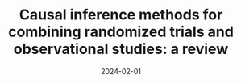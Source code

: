---
title: "Causal inference methods for combining randomized trials and observational studies: a review"
collection: publications
permalink: /publications/2024-02-01-Causal-inference-methods-for-combining-randomized-trials-and-observational-studies-a-review
date: 2024-02-01
paperurl: 'https://doi.org/10.1214/23-STS889'
code: 'https://github.com/BenedicteColnet/combine-rct-rwd-review'
citation: 'B.&nbsp;Colnet, I.&nbsp;Mayer, G.&nbsp;Chen, A.&nbsp;Dieng, R.&nbsp;Li, G.&nbsp;Varoquaux, … S.&nbsp;Yang.
Causal inference methods for combining randomized trials and observational studies: a review.
<em>Stat. Sci.</em>, 39(1):165–191, 2024.'
---